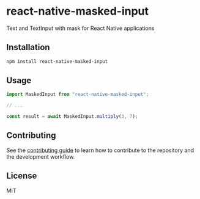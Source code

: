 # react-native-masked-input

Text and TextInput with mask for React Native applications

## Installation

```sh
npm install react-native-masked-input
```

## Usage

```js
import MaskedInput from "react-native-masked-input";

// ...

const result = await MaskedInput.multiply(3, 7);
```

## Contributing

See the [contributing guide](CONTRIBUTING.md) to learn how to contribute to the repository and the development workflow.

## License

MIT
